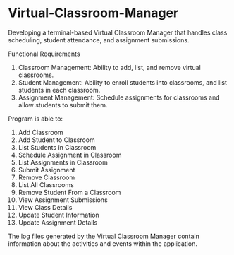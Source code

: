 # Virtual-Classroom-Manager
Developing a terminal-based Virtual Classroom Manager that handles class scheduling, student attendance, and assignment submissions.

Functional Requirements
1. Classroom Management: Ability to add, list, and remove virtual classrooms.
2. Student Management: Ability to enroll students into classrooms, and list students in each classroom.
3. Assignment Management: Schedule assignments for classrooms and allow students to submit them.

Program is able to:
1. Add Classroom
2. Add Student to Classroom
3. List Students in Classroom
4. Schedule Assignment in Classroom
5. List Assignments in Classroom
6. Submit Assignment
7. Remove Classroom
8. List All Classrooms
9. Remove Student From a Classroom
10. View Assignment Submissions
11. View Class Details
12. Update Student Information
13. Update Assignment Details

The log files generated by the Virtual Classroom Manager contain information about the activities and events within the application.
